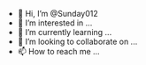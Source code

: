 - 👋 Hi, I’m @Sunday012
- 👀 I’m interested in ...
- 🌱 I’m currently learning ...
- 💞️ I’m looking to collaborate on ...
- 📫 How to reach me ...

<!---
Sunday012/Sunday012 is a ✨ special ✨ repository because its `README.md` (this file) appears on your GitHub profile.
You can click the Preview link to take a look at your changes.
--->
